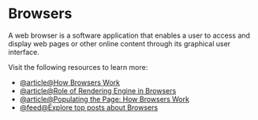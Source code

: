 # Browsers

A web browser is a software application that enables a user to access and display web pages or other online content through its graphical user interface.

Visit the following resources to learn more:

- [@article@How Browsers Work](https://www.html5rocks.com/en/tutorials/internals/howbrowserswork/)
- [@article@Role of Rendering Engine in Browsers](https://www.browserstack.com/guide/browser-rendering-engine)
- [@article@Populating the Page: How Browsers Work](https://developer.mozilla.org/en-US/docs/Web/Performance/How_browsers_work)
- [@feed@Explore top posts about Browsers](https://app.daily.dev/tags/browsers?ref=roadmapsh)
